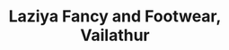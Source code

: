 ---
title: "Laziya Fancy and Footwear, Vailathur"
url: /vailathur/laziya-fancy-and-footwear-vailathur/
shop: Allgemein
---